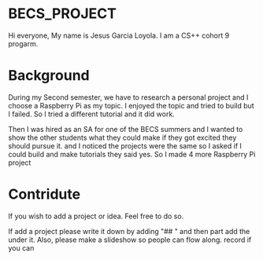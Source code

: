 # BECS_PROJECT

Hi everyone, My name is Jesus Garcia Loyola. I am a CS++ cohort 9 progarm. 

# Background
During my Second semester, we have to research a personal project and I choose a Raspberry Pi as my topic. I enjoyed the topic and tried to build but I failed. So I tried a different tutorial and it did work.

Then I was hired as an SA for one of the BECS summers and I wanted to show the other students what they could make if they got excited they should pursue it. and I noticed the projects were the same so I asked if I could build and make tutorials they said yes. So I made 4 more Raspberry Pi project

# Contridute

If you wish to add a project or idea. Feel free to do so. 

If add a project please write it down by adding "## <new project name>" and then part add the under it. Also, please make a slideshow so people can flow along. record if you can 
